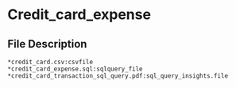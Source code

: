 # Credit_card_expense
## File Description
    *credit_card.csv:csvfile
    *credit_card_expense.sql:sqlquery_file
    *credit_card_transaction_sql_query.pdf:sql_query_insights.file
 
